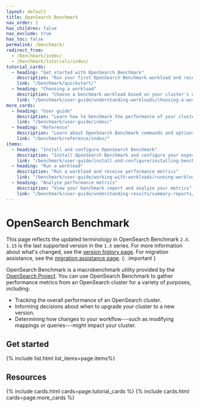 ```yaml
---
layout: default
title: OpenSearch Benchmark
nav_order: 1
has_children: false
nav_exclude: true
has_toc: false
permalink: /benchmark/
redirect_from:
  - /benchmark/index/
  - /benchmark/tutorials/index/
tutorial_cards:
  - heading: "Get started with OpenSearch Benchmark"
    description: "Run your first OpenSearch Benchmark workload and receive performance metrics"
    link: "/benchmark/quickstart/"
  - heading: "Choosing a workload"
    description: "Choose a benchmark workload based on your cluster's use case"
    link: "/benchmark/user-guide/understanding-workloads/choosing-a-workload/"
more_cards:
  - heading: "User guide"
    description: "Learn how to benchmark the performance of your cluster"
    link: "/benchmark/user-guide/index/"
  - heading: "Reference"
    description: "Learn about OpenSearch Benchmark commands and options"
    link: "/benchmark/reference/index/"
items:
  - heading: "Install and configure OpenSearch Benchmark"
    description: "Install OpenSearch Benchmark and configure your experience"
    link: "/benchmark/user-guide/install-and-configure/installing-benchmark/"
  - heading: "Run a workload"
    description: "Run a workload and receive performance metrics"
    link: "/benchmark/user-guide/working-with-workloads/running-workloads/"
  - heading: "Analyze performance metrics"
    description: "View your benchmark report and analyze your metrics"
    link: "/benchmark/user-guide/understanding-results/summary-reports/"
---
```


# OpenSearch Benchmark

This page reflects the updated terminology in OpenSearch Benchmark `2.X`. `1.15` is the last supported version in the `1.X` series. For more information about what's changed, see the [version history page]({{site.url}}{{site.baseurl}}/benchmark/version-history/). For migration assistance, see the [migration assistance page]({{site.url}}{{site.baseurl}}/benchmark/migration-assistance/).
{: .important }

OpenSearch Benchmark is a macrobenchmark utility provided by the [OpenSearch Project](https://github.com/opensearch-project). You can use OpenSearch Benchmark to gather performance metrics from an OpenSearch cluster for a variety of purposes, including:

- Tracking the overall performance of an OpenSearch cluster.
- Informing decisions about when to upgrade your cluster to a new version.
- Determining how changes to your workflow---such as modifying mappings or queries---might impact your cluster.

## Get started

{% include list.html list_items=page.items%}




## Resources

{% include cards.html cards=page.tutorial_cards %}
{% include cards.html cards=page.more_cards %}
